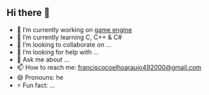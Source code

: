 ## Hi there 👋

- 🔭 I’m currently working on [game engine](https://github.com/francisc0arauj0/game-engine)
- 🌱 I’m currently learning C, C++ & C#
- 👯 I’m looking to collaborate on ...
- 🤔 I’m looking for help with ...
- 💬 Ask me about ...
- 📫 How to reach me: franciscocoelhoaraujo492000@gmail.com
- 😄 Pronouns: he
- ⚡ Fun fact: ...

